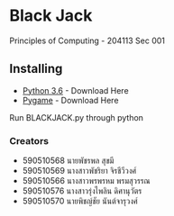 # Black Jack
Principles of Computing - 204113 Sec 001

## Installing
* [Python 3.6](https://www.python.org/downloads/) - Download Here
* [Pygame](http://www.pygame.org/download.shtml) - Download Here

Run BLACKJACK.py through python
### Creators
* 590510568 นายพัชรพล สุขมี
* 590510569 นางสาวพัชริยา จิรชีวีวงศ์
* 590510566 นางสาวพรพรหม พรมสุวรรณ
* 590510576 นางสาวรุ่งไพลิน ดิศานุวัตร
* 590510570 นายพิชญ์ชัย นันต์จารุวงศ์
